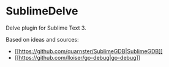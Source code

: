 # SublimeDelve

Delve plugin for Sublime Text 3.

Based on ideas and sources:
* [[https://github.com/quarnster/SublimeGDB|SublimeGDB]]
* [[https://github.com/lloiser/go-debug|go-debug]]

